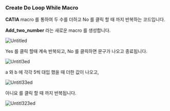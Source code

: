 ### Create Do Loop While Macro

**CATIA** macro 를 통하여 두 수를 더하고 No 를 클릭 할 때 까지 반복하는 코드입니다.


**Add_two_number** 라는 새로운 macro 를 생성합니다.

![Untitled](https://user-images.githubusercontent.com/57824945/90151296-86e80280-ddc1-11ea-89bf-12e0abc0028e.png)


Yes 를 클릭 할때 계속 반복되고, No 를 클릭하면 문구가 나오고 종료됩니다.

![Untitl3ed](https://user-images.githubusercontent.com/57824945/90151358-9a936900-ddc1-11ea-8010-996c46b1e3fa.png)


a 와 b 에 각각 5씩 대입 했을 때 더한 값이 나오고,

![Untitl33ed](https://user-images.githubusercontent.com/57824945/90151461-b1d25680-ddc1-11ea-9e50-10db0e5cec1d.png)



아니요 를 클릭 할 때 까지 반복됩니다.

![Untitl323ed](https://user-images.githubusercontent.com/57824945/90151518-c3b3f980-ddc1-11ea-80b0-0a13111a1076.png)



